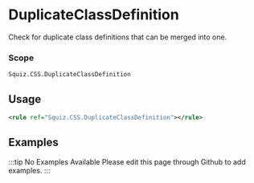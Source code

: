 # DuplicateClassDefinition

Check for duplicate class definitions that can be merged into one.

### Scope

`Squiz.CSS.DuplicateClassDefinition`

## Usage

```xml
<rule ref="Squiz.CSS.DuplicateClassDefinition"></rule>
```

## Examples

:::tip No Examples Available
Please edit this page through Github to add examples.
:::